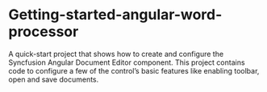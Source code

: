 # Getting-started-angular-word-processor
A quick-start project that shows how to create and configure the Syncfusion Angular Document Editor component. This project contains code to configure a few of the control’s basic features like enabling toolbar, open and save documents.
